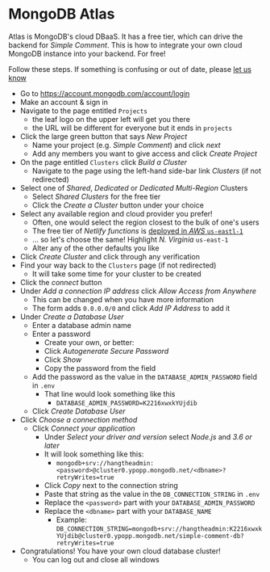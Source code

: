 # MongoDB Atlas

Atlas is MongoDB's cloud DBaaS. It has a free tier, which can drive the backend for _Simple Comment_. This is how to integrate your own cloud MongoDB instance into your backend. For free!

Follow these steps. If something is confusing or out of date, please [let us know](https://github.com/rendall/simple-comment/issues)

- Go to <https://account.mongodb.com/account/login>
- Make an account & sign in
- Navigate to the page entitled `Projects`
  - the leaf logo on the upper left will get you there
  - the URL will be different for everyone but it ends in `projects`
- Click the large green button that says _New Project_
  - Name your project (e.g. _Simple Comment_) and click _next_
  - Add any members you want to give access and click _Create Project_
- On the page entitled `Clusters` click _Build a Cluster_
  - Navigate to the page using the left-hand side-bar link _Clusters_ (if not redirected)
- Select one of _Shared_, _Dedicated_ or _Dedicated Multi-Region_ Clusters
  - Select _Shared Clusters_ for the free tier
  - Click the _Create a Cluster_ button under your choice
- Select any available region and cloud provider you prefer!
  - Often, one would select the region closest to the bulk of one's users
  - The free tier of _Netlify functions_ is [deployed in _AWS_ `us-eastl-1`](https://community.netlify.com/t/support-guide-netlify-lambda-functions-101-debugging/347)
  - ... so let's choose the same! Highlight _N. Virginia_ `us-east-1`
  - Alter any of the other defaults you like
- Click _Create Cluster_ and click through any verification
- Find your way back to the `Clusters` page (if not redirected)
  - It will take some time for your cluster to be created
- Click the _connect_ button
- Under _Add a connection IP address_ click _Allow Access from Anywhere_
  - This can be changed when you have more information
  - The form adds `0.0.0.0/0` and click _Add IP Address_ to add it
- Under _Create a Database User_
  - Enter a database admin name
  - Enter a password
    - Create your own, or better:
    - Click _Autogenerate Secure Password_
    - Click _Show_
    - Copy the password from the field
  - Add the password as the value in the `DATABASE_ADMIN_PASSWORD` field in `.env`
    - That line would look something like this
      - `DATABASE_ADMIN_PASSWORD=K2216xwxkYUjdib`
  - Click _Create Database User_
- Click _Choose a connection method_
  - Click _Connect your application_
    - Under _Select your driver and version_ select _Node.js_ and _3.6 or later_
    - It will look something like this:
      - `mongodb+srv://hangtheadmin:<password>@cluster0.ypopp.mongodb.net/<dbname>?retryWrites=true`
    - Click _Copy_ next to the connection string
    - Paste that string as the value in the `DB_CONNECTION_STRING` in `.env`
    - Replace the `<password>` part with your `DATABASE_ADMIN_PASSWORD`
    - Replace the `<dbname>` part with your `DATABASE_NAME`
      - Example: `DB_CONNECTION_STRING=mongodb+srv://hangtheadmin:K2216xwxkYUjdib@cluster0.ypopp.mongodb.net/simple-comment-db?retryWrites=true`
- Congratulations! You have your own cloud database cluster!
  - You can log out and close all windows
